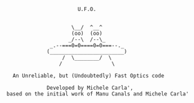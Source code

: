                            U.F.O.
 
 
                         \__/  ^__^
                         (oo)  (oo)
                        _/--\  /--\_
                  _.--===0=0====0=0===--._
                 (________________________)
                      /  \________/  \
                     /                \
 
      An Unreliable, but (Undoubtedly) Fast Optics code

                 Developed by Michele Carla',
    based on the initial work of Manu Canals and Michele Carla'
